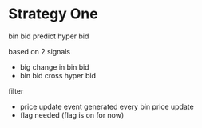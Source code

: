 # Strategy One
bin bid predict hyper bid

based on 2 signals
- big change in bin bid
- bin bid cross hyper bid

filter
- price update event generated every bin price update
- flag needed (flag is on for now)
